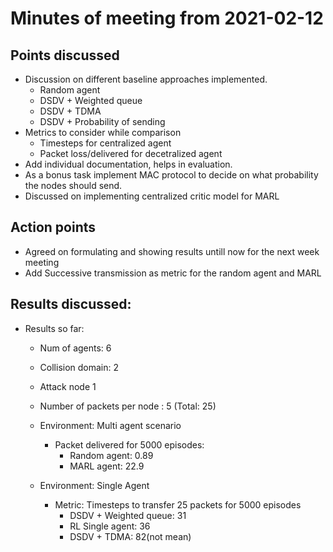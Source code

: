 # Minutes of meeting from 2021-02-12

## Points discussed

- Discussion on different baseline approaches implemented. 
	- Random agent
	- DSDV + Weighted queue
	- DSDV + TDMA
	- DSDV + Probability of sending 
- Metrics to consider while comparison
	- Timesteps for centralized agent
	- Packet loss/delivered for decetralized agent  
- Add individual documentation, helps in evaluation. 
- As a bonus task implement MAC protocol to decide on what probability the nodes should send.  
- Discussed on implementing centralized critic model for MARL

## Action points

- Agreed on formulating and showing results untill now for the next week meeting
- Add Successive transmission as metric for the random agent and MARL

## Results discussed: 

- Results so far:
	- Num of agents: 6 
	- Collision domain: 2
	- Attack node 1
	- Number of packets per node : 5 (Total: 25)
 
	- Environment: Multi agent scenario
		- Packet delivered for 5000 episodes:
			- Random agent: 0.89
			- MARL agent: 22.9
	
	- Environment: Single Agent
	 	- Metric: Timesteps to transfer 25 packets for 5000 episodes
			- DSDV + Weighted queue: 31
			- RL Single agent: 36
			- DSDV + TDMA: 82(not mean) 

